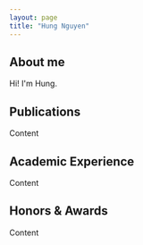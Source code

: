 ```yaml
---
layout: page
title: "Hung Nguyen"
---
```


## About me

Hi! I'm Hung.

## Publications 

Content

## Academic Experience

Content

## Honors & Awards

Content
